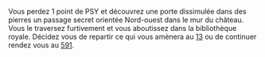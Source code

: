 Vous perdez 1 point de PSY et découvrez une porte dissimulée dans des pierres un passage secret orientée Nord-ouest dans le mur du château. Vous le traversez furtivement et vous aboutissez dans la bibliothèque royale. Décidez vous de repartir ce qui vous amènera au [13](13) ou de continuer rendez vous au [591](591).